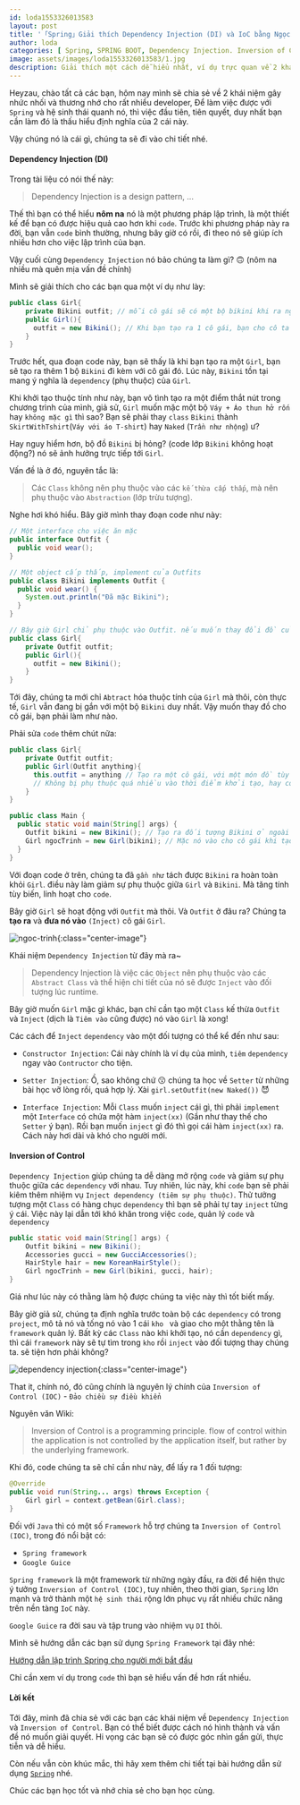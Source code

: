 ```yaml
---
id: loda1553326013583
layout: post
title: '「Spring」Giải thích Dependency Injection (DI) và IoC bằng Ngọc Trinh'
author: loda
categories: [ Spring, SPRING BOOT, Dependency Injection. Inversion of Control ]
image: assets/images/loda1553326013583/1.jpg
description: Giải thích một cách dễ hiểu nhất, ví dụ trực quan về 2 khái niệm Dependency Injection (DI) và  Inversion of Control (IOC)
---
```


Heyzau, chào tất cả các bạn, hôm nay mình sẽ chia sẻ về 2 khái niệm gây nhức nhối và thương nhớ cho rất nhiều developer, Để làm việc được với `Spring` và hệ sinh thái quanh nó, thì việc đầu tiên, tiên quyết, duy nhất bạn cần làm đó là thấu hiểu định nghĩa của 2 cái này.

Vậy chúng nó là cái gì, chúng ta sẽ đi vào chi tiết nhé. 

#### Dependency Injection (DI)

Trong tài liệu có nói thế này: 

> Dependency Injection is a design pattern, ...

Thế thì bạn có thể hiểu **nôm na** nó là một phương pháp lập trình, là một thiết kế để bạn có được hiệu quả cao hơn khi `code`. Trước khi phương pháp này ra đời, bạn vẫn `code` bình thường, nhưng bây giờ có rồi, đi theo nó sẽ giúp ích nhiều hơn cho việc lập trình của bạn.

Vậy cuối cùng `Dependency Injection` nó bảo chúng ta làm gì? 🙃 (nôm na nhiều mà quên mịa vấn đề chính)

Mình sẽ giải thích cho các bạn qua một ví dụ như lày:

```java
public class Girl{
    private Bikini outfit; // mỗi cô gái sẽ có một bộ bikini khi ra ngoài
    public Girl(){
      outfit = new Bikini(); // Khi bạn tạo ra 1 cô gái, bạn cho cô ta mặc Bikini chẳng hạn
    }
}
```

Trước hết, qua đoạn code này, bạn sẽ thấy là khi bạn tạo ra một `Girl`, bạn sẽ tạo ra thêm 1 bộ `Bikini` đi kèm với cô gái đó. Lúc này, `Bikini` tồn tại mang ý nghĩa là `dependency` (phụ thuộc) của `Girl`.

Khi khởi tạo thuộc tính như này, bạn vô tình tạo ra một điểm thắt nút trong chương trình của mình, giả sử, `Girl` muốn mặc một bộ `Váy + Áo thun hở rốn` hay `không mặc gì` thì sao? Bạn sẽ phải thay `class` `Bikini` thành `SkirtWithTshirt`(`Váy với áo T-shirt`) hay `Naked` (`Trần như nhộng`) ư?

Hay nguy hiểm hơn, bộ đồ `Bikini` bị hỏng? (code lớp `Bikini` không hoạt động?) nó sẽ ảnh hưởng trực tiếp tới `Girl`.

Vấn đề là ở đó, nguyên tắc là:

> Các `Class` không nên phụ thuộc vào các `kế thừa cấp thấp`, mà nên phụ thuộc vào `Abstraction` (lớp trừu tượng).

Nghe hơi khó hiểu. Bây giờ mình thay đoạn code như này:

```java
// Một interface cho việc ăn mặc
public interface Outfit {
  public void wear();
}

// Một object cấp thấp, implement của Outfits
public class Bikini implements Outfit {
  public void wear() {
    System.out.println("Đã mặc Bikini");
  }
}

// Bây giờ Girl chỉ phụ thuộc vào Outfit. nếu muốn thay đổi đồ của cô gái, chúng ta chỉ cần cho Outfit một thể hiện mới.
public class Girl{
    private Outfit outfit;
    public Girl(){
      outfit = new Bikini();
    }
}

```

Tới đây, chúng ta mới chỉ `Abtract` hóa thuộc tính của `Girl` mà thôi, còn thực tế, `Girl` vẫn đang bị gắn với một bộ `Bikini` duy nhất. Vậy muốn thay đồ cho cô gái, bạn phải làm như nào.

Phải sửa `code` thêm chút nữa:

```java
public class Girl{
    private Outfit outfit;
    public Girl(Outfit anything){
      this.outfit = anything // Tạo ra một cô gái, với một món đồ tùy biến
      // Không bị phụ thuộc quá nhiều vào thời điểm khởi tạo, hay code.
    }
}

public class Main {
  public static void main(String[] args) {
    Outfit bikini = new Bikini(); // Tạo ra đối tượng Bikini ở ngoài đối tượng
    Girl ngocTrinh = new Girl(bikini); // Mặc nó vào cho cô gái khi tạo ra cô ấy.
  }
}

```

Với đoạn code ở trên, chúng ta đã `gần như` tách được `Bikini` ra hoàn toàn khỏi `Girl`. điều này làm giảm sự phụ thuộc giữa `Girl` và `Bikini`. Mà tăng tính tùy biến, linh hoạt cho `code`. 

Bây giờ `Girl` sẽ hoạt động với `Outfit` mà thôi. Và `Outfit` ở đâu ra? Chúng ta **tạo ra** và **đưa nó vào** `(Inject)` cô gái `Girl`.


![ngoc-trinh](/assets/images/loda1553326013583/3.jpg){:class="center-image"}


Khái niệm `Dependency Injection` từ đây mà ra~

> Dependency Injection là việc các `Object` nên phụ thuộc vào các `Abstract Class` và thể hiện chi tiết của nó sẽ được `Inject` vào đối tượng lúc runtime.

Bây giờ muốn `Girl` mặc gì khác, bạn chỉ cần tạo một `Class` kế thừa `Outfit` và `Inject` (dịch là `Tiêm vào` cũng được) nó vào `Girl` là xong!

Các cách để `Inject` `dependency` vào một đối tượng có thể kể đến như sau:

* `Constructor Injection`: Cái này chính là ví dụ của mình, `tiêm` `dependency` ngay vào `Contructor` cho tiện.

* `Setter Injection`: Ồ, sao không chứ 😗 chúng ta học về `Setter` từ những bài học vỡ lòng rồi, quá hợp lý. Xài  `girl.setOutfit(new Naked())` 😈

* `Interface Injection`: Mỗi `Class` muốn `inject` cái gì, thì phải `implement` một `Interface` có chứa một hàm `inject(xx)` (Gần như thay thế cho `Setter` ý bạn). Rồi bạn muốn `inject` gì đó thì gọi cái hàm `inject(xx)` ra. Cách này hơi dài và khó cho người mới. 

#### Inversion of Control

`Dependency Injection` giúp chúng ta dễ dàng mở rộng `code` và giảm sự phụ thuộc giữa các `dependency` với nhau. Tuy nhiên, lúc này, khi `code` bạn sẽ phải kiêm thêm nhiệm vụ  `Inject dependency (tiêm sự phụ thuộc)`. Thử tưởng tượng một `Class` có hàng chục `dependency` thì bạn sẽ phải tự tay `inject` từng ý cái. Việc này lại dẫn tới khó khăn trong việc `code`, quản lý `code` và `dependency`

```java
public static void main(String[] args) {
    Outfit bikini = new Bikini();
    Accessories gucci = new GucciAccessories();
    HairStyle hair = new KoreanHairStyle();
    Girl ngocTrinh = new Girl(bikini, gucci, hair);
}
```

Giá như lúc này có thằng làm hộ được chúng ta việc này thì tốt biết mấy.

Bây giờ giả sử, chúng ta định nghĩa trước toàn bộ các `dependency` có trong `project`, mô tả nó và tống nó vào 1 cái `kho ` và giao cho một thằng tên là `framework` quản lý. Bất kỳ các `Class` nào khi khởi tạo, nó cần `dependency` gì, thì cái `framework` này sẽ tự tìm trong `kho` rồi `inject` vào đối tượng thay chúng ta. sẽ tiện hơn phải không?

![dependency injection](/assets/images/loda1553326013583/2.jpg){:class="center-image"}

That it, chính nó, đó cũng chính là nguyên lý chính của  `Inversion of Control (IOC)` - `Đảo chiều sự điều khiển`

Nguyên văn Wiki: 

> Inversion of Control is a programming principle. flow of control within the application is not controlled by the application itself, but rather by the underlying framework.


Khi đó, code chúng ta sẽ chỉ cần như này, để lấy ra 1 đối tượng:

```java
@Override
public void run(String... args) throws Exception {
    Girl girl = context.getBean(Girl.class);
}
```

Đối với `Java` thì có một số `Framework` hỗ trợ chúng ta `Inversion of Control (IOC)`, trong đó nổi bật có:

* `Spring framework`
* `Google Guice`

`Spring framework` là một framework từ những ngày đầu, ra đời để hiện thực ý tưởng `Inversion of Control (IOC)`, tuy nhiên, theo thời gian, `Spring` lớn mạnh và trở thành một `hệ sinh thái` rộng lớn phục vụ rất nhiều chức năng trên nền tàng `IoC` này.

`Google Guice` ra đời sau và tập trung vào nhiệm vụ `DI` thôi.

Mình sẽ hướng dẫn các bạn sử dụng `Spring Framework` tại đây nhé:

[Hướng dẫn lập trình Spring cho người mới bắt đầu][link-spring]

Chỉ cần xem ví dụ trong `code` thì bạn sẽ hiểu vấn đề hơn rất nhiều.

#### Lời kết

Tới đây, mình đã chia sẻ với các bạn các khái niệm về `Dependency Injection` và `Inversion of Control`. Bạn có thể biết được cách nó hình thành và vấn đề nó muốn giải quyết. Hi vọng các bạn sẽ có được góc nhìn gần gửi, thực tiễn và dễ hiểu. 

Còn nếu vẫn còn khúc mắc, thì hãy xem thêm chi tiết tại bài hướng dẫn sử dụng [`Spring`][link-spring] nhé.

Chúc các bạn học tốt và nhớ chia sẻ cho bạn học cùng.


[link-spring]: https://loda.me/Huong-dan-lap-trinh-Spring-can-ban-va-@Autowired-cho-nguoi-moi/